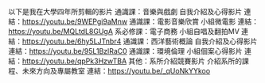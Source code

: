 以下是我在大學四年所剪輯的影片
通識課：音樂與戲劇 自我介紹及心得影片 連結：https://youtu.be/9WEPgi9aMnw
通識課：電影音樂欣賞 小組微電影 連結：https://youtu.be/MQLtdL8GUgA
系必修課：電子商務 小組自唱及翻拍MV 連結：https://youtu.be/6hy5LJTnbr4
通識課：西洋藝術概論 自我介紹及心得影片 連結：https://youtu.be/95L1BzlRaC0
通識課：環境倫理 小組個案心得影片 連結：https://youtu.be/qpPk3HzwTBA
其他：系所介紹競賽影片 介紹系所的課程、未來方向及專屬教室 連結：https://youtu.be/_qUoNkYYkoo
